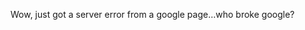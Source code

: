 <!--
id: 1611526920
link: http://kevinisom.info/post/1611526920/wow-just-got-a-server-error-from-a-google
slug: wow-just-got-a-server-error-from-a-google
date: Fri Nov 19 2010 09:00:46 GMT+1300 (NZDT)
raw: {"blog_name":"kevinisom","id":1611526920,"post_url":"http://kevinisom.info/post/1611526920/wow-just-got-a-server-error-from-a-google","slug":"wow-just-got-a-server-error-from-a-google","type":"text","date":"2010-11-18 20:00:46 GMT","timestamp":1290110446,"state":"published","format":"html","reblog_key":"MllcpUQJ","tags":[],"short_url":"http://tmblr.co/Zw68Yy1W3VC8","highlighted":[],"feed_item":"http://twitter.com/kev_nz/statuses/5334471180034049","from_feed_id":"650289","note_count":0,"title":null,"body":"<p>Wow, just got a server error from a google page&#8230;who broke google?</p>"}
publish: 2010-11-019
tags: 
title: null
-->


Wow, just got a server error from a google page…who broke google?


